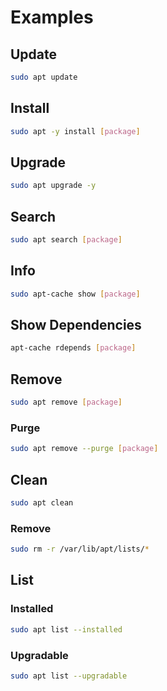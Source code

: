 # Examples

## Update

```sh
sudo apt update
```

## Install

```sh
sudo apt -y install [package]
```

## Upgrade

```sh
sudo apt upgrade -y
```

## Search

```sh
sudo apt search [package]
```

## Info

```sh
sudo apt-cache show [package]
```

## Show Dependencies

```sh
apt-cache rdepends [package]
```

## Remove

```sh
sudo apt remove [package]
```

### Purge

```sh
sudo apt remove --purge [package]
```

## Clean

```sh
sudo apt clean
```

### Remove

```sh
sudo rm -r /var/lib/apt/lists/*
```

## List

### Installed

```sh
sudo apt list --installed
```

### Upgradable

```sh
sudo apt list --upgradable
```

